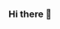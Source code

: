 ### Hi there 👋

<!--
**sandman153/sandman153** is a ✨ _special_ ✨ repository because its `README.md` (this file) appears on your GitHub profile.

Here are some ideas to get you started:

- 🔭 I’m currently working on ...
- 🌱 I’m currently learning ... Python and Scripting Languages
- 👯 I’m looking to collaborate on ...
- 🤔 I’m looking for help with ...
- 💬 Ask me about ... Data Strategy, Data Engineering, Data Analytics and Cloud Architecture
- 📫 How to reach me: ... 
- 😄 Pronouns: ...
- ⚡ Fun fact: ...
-->

